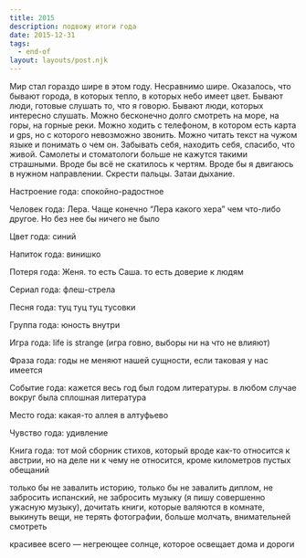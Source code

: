 ```yaml
---
title: 2015
description: подвожу итоги года
date: 2015-12-31
tags:
  - end-of
layout: layouts/post.njk
---
```


Мир стал гораздо шире в этом году. Несравнимо шире. Оказалось, что бывают города, в которых тепло, в которых небо имеет цвет. Бывают люди, готовые слушать то, что я говорю. Бывают люди, которых интересно слушать. Можно бесконечно долго смотреть на море, на горы, на горные реки. Можно ходить с телефоном, в котором есть карта и gps, но с которого невозможно звонить. Можно читать текст на чужом языке и понимать о чем он. 
Забывать себя, находить себя, спасибо, что живой. 
Самолеты и стоматологи больше не кажутся такими страшными.
Вроде бы всё не скатилось к чертям. Вроде бы я двигаюсь в нужном направлении.
Скрести пальцы. Затаи дыхание.

Настроение года: спокойно-радостное

Человек года: Лера. Чаще конечно “Лера какого хера” чем что-либо другое. Но без нее бы ничего не было

Цвет года: синий

Напиток года: винишко

Потеря года: Женя. то есть Саша. то есть доверие к людям

Сериал года: флеш-стрела

Песня года: туц туц туц тусовки

Группа года: юность внутри

Игра года: life is strange (игра говно, выборы ни на что не влияют)

Фраза года: годы не меняют нашей сущности, если таковая у нас имеется 

Событие года: кажется весь год был годом литературы. в любом случае вокруг была сплошная литература

Место года: какая-то аллея в алтуфьево

Чувство года: удивление

Книга года: тот мой сборник стихов, который вроде как-то относится к австрии, но на деле ни к чему не относится, кроме километров пустых обещаний

только бы не завалить историю, только бы не завалить диплом, не забросить испанский, не забросить музыку (я пишу совершенно ужасную музыку), дочитать книги, которые валяются в комнате, выкинуть вещи, не терять фотографии, больше молчать, внимательней смотреть

красивее всего — негреющее солнце, которое освещает дома и дороги